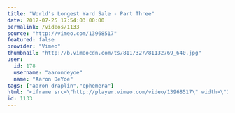 ```yaml
---
title: "World's Longest Yard Sale - Part Three"
date: 2012-07-25 17:54:03 00:00
permalink: /videos/1133
source: "http://vimeo.com/13968517"
featured: false
provider: "Vimeo"
thumbnail: "http://b.vimeocdn.com/ts/811/327/81132769_640.jpg"
user:
  id: 178
  username: "aarondeyoe"
  name: "Aaron DeYoe"
tags: ["aaron draplin","ephemera"]
html: "<iframe src=\"http://player.vimeo.com/video/13968517\" width=\"1280\" height=\"720\" frameborder=\"0\" webkitAllowFullScreen mozallowfullscreen allowFullScreen></iframe>"
id: 1133
---
```


